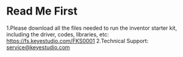 # Read Me First

1.Please download all the files needed to run the inventor starter kit, including the driver, codes, libraries, etc: https://fs.keyestudio.com/FKS0001
2.Technical Support: service@keyestudio.com





